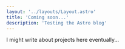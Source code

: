 ```yaml
---
layout: '../layouts/Layout.astro'
title: 'Coming soon...'
description: 'Testing the Astro blog'
---
```

I might write about projects here eventually...